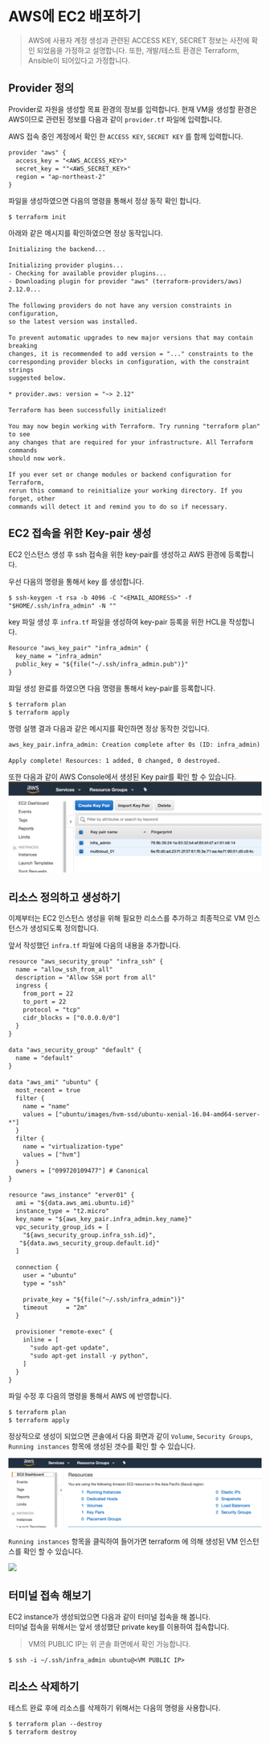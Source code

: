 # AWS에 EC2 배포하기

> AWS에 사용자 계정 생성과 관련된 ACCESS KEY, SECRET 정보는 사전에 확인 되었음을 가정하고 설명합니다.
> 또한, 개발/테스트 환경은 Terraform, Ansible이 되어있다고 가정합니다.


## Provider 정의

Provider로 자원을 생성할 목표 환경의 정보를 입력합니다. 
현재 VM을 생성할 환경은 AWS이므로 관련된 정보를 다음과 같이 ```provider.tf``` 파일에 입력합니다.

AWS 접속 중인 계정에서 확인 한 ```ACCESS KEY```, ```SECRET KEY``` 를 함께 입력합니다.

~~~shell
provider "aws" {
  access_key = "<AWS_ACCESS_KEY>"
  secret_key = ""<AWS_SECRET_KEY>"
  region = "ap-northeast-2"
}
~~~

파일을 생성하였으면 다음의 명령을 통해서 정상 동작 확인 합니다.

```shell
$ terraform init
```

아래와 같은 메시지를 확인하였으면 정상 동작입니다.

```shell
Initializing the backend...

Initializing provider plugins...
- Checking for available provider plugins...
- Downloading plugin for provider "aws" (terraform-providers/aws) 2.12.0...

The following providers do not have any version constraints in configuration,
so the latest version was installed.

To prevent automatic upgrades to new major versions that may contain breaking
changes, it is recommended to add version = "..." constraints to the
corresponding provider blocks in configuration, with the constraint strings
suggested below.

* provider.aws: version = "~> 2.12"

Terraform has been successfully initialized!

You may now begin working with Terraform. Try running "terraform plan" to see
any changes that are required for your infrastructure. All Terraform commands
should now work.

If you ever set or change modules or backend configuration for Terraform,
rerun this command to reinitialize your working directory. If you forget, other
commands will detect it and remind you to do so if necessary.
```

## EC2 접속을 위한 Key-pair 생성

EC2 인스턴스 생성 후 ssh 접속을 위한 key-pair를 생성하고 AWS 환경에 등록합니다.

우선 다음의 명령을 통해서 key 를 생성합니다.

~~~shell
$ ssh-keygen -t rsa -b 4096 -C "<EMAIL_ADDRESS>" -f "$HOME/.ssh/infra_admin" -N ""
~~~

key 파일 생성 후 ```infra.tf``` 파일을 생성하여 key-pair 등록을 위한 HCL을 작성합니다.

~~~shell
Resource "aws_key_pair" "infra_admin" {
  key_name = "infra_admin"
  public_key = "${file("~/.ssh/infra_admin.pub")}"
}
~~~

퍄일 생성 완료를 하였으면 다음 명령을 통해서 key-pair를 등록합니다.

~~~shell
$ terraform plan
$ terraform apply
~~~

명령 실행 결과 다음과 같은 메시지를 확인하면 정상 동작한 것입니다.

~~~
aws_key_pair.infra_admin: Creation complete after 0s (ID: infra_admin)

Apply complete! Resources: 1 added, 0 changed, 0 destroyed.
~~~

또한 다음과 같이 AWS Console에서 생셩된 Key pair를 확인 할 수 있습니다.
![](./images/keypair.png)


## 리소스 정의하고 생성하기

이제부터는 EC2 인스턴스 생성을 위해 필요한 리소스를 추가하고 최종적으로 VM 인스턴스가 생성되도록 정의합니다.

앞서 작성했던 ```infra.tf``` 파일에 다음의 내용을 추가합니다.

~~~shell
resource "aws_security_group" "infra_ssh" {
  name = "allow_ssh_from_all"
  description = "Allow SSH port from all"
  ingress {
    from_port = 22
    to_port = 22
    protocol = "tcp"
    cidr_blocks = ["0.0.0.0/0"]
  }
}

data "aws_security_group" "default" {
  name = "default"
}

data "aws_ami" "ubuntu" {
  most_recent = true
  filter {
    name = "name"
    values = ["ubuntu/images/hvm-ssd/ubuntu-xenial-16.04-amd64-server-*"]
  }
  filter {
    name = "virtualization-type"
    values = ["hvm"]
  }
  owners = ["099720109477"] # Canonical
}

resource "aws_instance" "erver01" {
  ami = "${data.aws_ami.ubuntu.id}"
  instance_type = "t2.micro"
  key_name = "${aws_key_pair.infra_admin.key_name}"
  vpc_security_group_ids = [
    "${aws_security_group.infra_ssh.id}",
   "${data.aws_security_group.default.id}"
  ]

  connection {
    user = "ubuntu"
    type = "ssh"

    private_key = "${file("~/.ssh/infra_admin")}"
    timeout     = "2m"
  }

  provisioner "remote-exec" {
    inline = [
      "sudo apt-get update",
      "sudo apt-get install -y python",
    ]
  }
}
~~~


파일 수정 후 다음의 명령을 통해서 AWS 에 반영합니다.

~~~shell
$ terraform plan
$ terraform apply
~~~

정상적으로 생성이 되었으면 콘솔에서 다음 화면과 같이 ```Volume```, ```Security Groups```, ```Running instances``` 항목에 생성된 갯수를 확인 할 수 있습니다.

![](./images/createdresources.png)

```Running instances``` 항목을 클릭하여 들어가면 terraform 에 의해 생성된 VM 인스턴스를 확인 할 수 있습니다. 

![](./images/running_instances.png)


## 터미널 접속 해보기

EC2 instance가 생성되었으면 다음과 같이 터미널 접속을 해 봅니다.   
터미널 접속을 위해서는 앞서 생성했단 private key를 이용하여 접속합니다.

> VM의 PUBLIC IP는 위 콘솔 화면에서 확인 가능합니다.



~~~shell
$ ssh -i ~/.ssh/infra_admin ubuntu@<VM PUBLIC IP>
~~~

## 리소스 삭제하기
테스트 완료 후에 리소스를 삭제하기 위해서는 다음의 명령을 사용합니다.

~~~shell
$ terraform plan --destroy
$ terraform destroy
~~~
